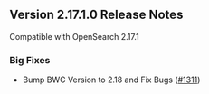 ## Version 2.17.1.0 Release Notes

Compatible with OpenSearch 2.17.1

### Big Fixes
* Bump BWC Version to 2.18 and Fix Bugs ([#1311](https://github.com/opensearch-project/anomaly-detection/pull/1311))